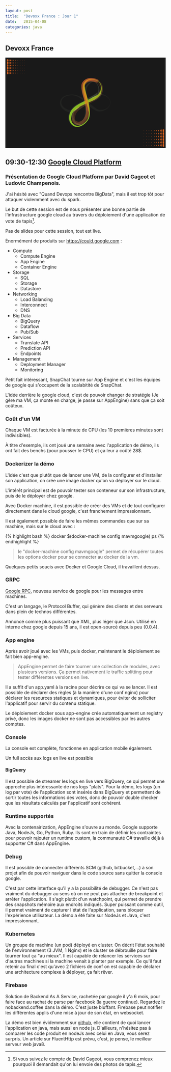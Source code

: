 ```yaml
---
layout: post
title:  "Devoxx France : Jour 1"
date:   2015-04-08
categories: java
---
```


## Devoxx France

![Devoxx][devoxxFrance]

## 09:30-12:30 [Google Cloud Platform][hands_on_GCP]

### Présentation de Google Cloud Platform par David Gageot et Ludovic Champenois.

J'ai hésité avec "Quand Devops rencontre BigData", mais il est trop tôt pour attaquer violemment avec du spark. 

Le but de cette session est de nous présenter une bonne partie de l'infrastructure google cloud au travers du déploiement d'une application de vote de tapis[^1].

Pas de slides pour cette session, tout est live.

Énormément de produits sur https://could.google.com :
* Compute
  * Compute Engine
  * App Engine
  * Container Engine
* Storage
  * SQL
  * Storage
  * Datastore
* Networking
  * Load Balancing
  * Interconnect
  * DNS
* Big Data
  * BigQuery
  * Dataflow
  * Pub/Sub
* Services
  * Translate API
  * Prediction API
  * Endpoints
* Management
  * Deployment Manager
  * Monitoring

Petit fait intéressant, SnapChat tourne sur App Engine et c'est les équipes de google qui s'occupent de la scalabitité de SnapChat.

L'idée derrière le google cloud, c'est de pouvoir changer de stratégie (Je gère ma VM, ça monte en charge, je passe sur AppEngine) sans que ça soit coûteux.

### Coût d'un VM

Chaque VM est facturée à la minute de CPU (les 10 premières minutes sont indivisibles).

À titre d'exemple, ils ont joué une semaine avec l'application de démo, ils ont fait des benchs (pour pousser le CPU) et ça leur a coûté 28$.

### Dockerizer la démo

L'idée c'est que plutôt que de lancer une VM, de la configurer et d'installer son application, on crée une image docker qu'on va déployer sur le cloud.

L'intérêt principal est de pouvoir tester son conteneur sur son infrastructure, puis de le déployer chez google.

Avec Docker machine, il est possible de créer des VMs et de tout configurer directement dans le cloud google, c'est franchement impressionnant.

Il est également possible de faire les mêmes commandes que sur sa machine, mais sur le cloud avec :

{% highlight bash %}
docker $(docker-machine config mavmgoogle) ps
{% endhighlight %}
> le "docker-machine config mavmgoogle" permet de récupérer toutes les options docker pour se connecter au docker de la vm.

Quelques petits soucis avec Docker et Google Cloud, il travaillent dessus.

### GRPC

[Google RPC][grpc_io], nouveau service de google pour les messages entre machines.

C'est un langage, le Protocol Buffer, qui génère des clients et des serveurs dans plein de technos différentes.

Annoncé comme plus puissant que XML, plus léger que Json. Utilisé en interne chez google depuis 15 ans, il est open-sourcé depuis peu (0.0.4).

### App engine

Après avoir joué avec les VMs, puis docker, maintenant le déploiement se fait bien app-engine.

> AppEngine permet de faire tourner une collection de modules, avec plusieurs versions. Ça permet nativement le traffic splitting pour tester différentes versions en live.

Il a suffit d'un app.yaml à la racine pour décrire ce qui va se lancer. Il est possible de déclarer des règles (à la manière d'une conf nginx) pour déclarer les resources statiques et dynamiques, pour éviter de solliciter l'applicatif pour servir du contenu statique.

Le déploiement docker sous app-engine crée automatiquement un registry privé, donc les images docker ne sont pas accessibles par les autres comptes.

### Console

La console est complète, fonctionne en application mobile également.

Un full accès aux logs en live est possible

#### BigQuery

Il est possible de streamer les logs en live vers BigQuery, ce qui permet une approche plus intéressante de nos logs "plats".
Pour la démo, les logs (un log par vote) de l'application sont insérés dans BigQuery et permettent de sortir toutes les informations des votes, donc de pouvoir double checker que les résultats calculés par l'applicatif sont cohérent.

### Runtime supportés

Avec la contenairization, AppEngine s'ouvre au monde. Google supporte Java, NodeJs, Go, Python, Ruby. Ils sont en train de définir les contraintes pour pouvoir rajouter un runtime custom, la communauté C# travaille déjà à supporter C# dans AppEngine.


### Debug

Il est possible de connecter différents SCM (github, bitbucket,...) à son projet afin de pouvoir naviguer dans le code source sans quitter la console google.

C'est par cette interface qu'il y a la possibilité de debugger. Ce n'est pas vraiment du debugger au sens où on ne peut pas attacher de breakpoint et arrêter l'application. Il s'agit plutôt d'un watchpoint, qui permet de prendre des snapshots mémoire aux endroits indiqués. Super puissant comme outil, il permet vraiment de capturer l'état de l'application, sans bloquer l'expérience utilisateur. La démo a été faite sur NodeJs et Java, c'est impressionnant.

### Kubernetes

Un groupe de machine (un pod) déployé en cluster. On décrit l'état souhaité de l'environnement (3 JVM, 1 Nginx) et le cluster se débrouille pour faire tourner tout ça "au mieux". Il est capable de relancer les services sur d'autres machines si la machine venait à planter par exemple. Ce qu'il faut retenir au final c'est qu'avec 2 fichiers de conf on est capable de déclarer une architecture complexe à déployer, ça fait rêver.

### Firebase

Solution de Backend As A Service, rachetée par google il y'a 6 mois, pour faire face au rachat de parse par facebook (la guerre continue).
Regardez le nobackend.coffee dans la démo. C'est juste bluffant. Firebase peut notifier les différentes applis d'une mise à jour de son état, en websocket.



La démo est bien évidemment sur [github][fluenthttp_demo], elle contient de quoi lancer l'application en java, mais aussi en node js. D'ailleurs, n'hésitez pas à comparer les code produit en nodeJs avec celui en Java, vous serez surpris. Un article sur FluentHttp est prévu, c'est, je pense, le meilleur serveur web java8.



[devoxxFrance]: /images/posts/devoxx/devoxx_france.png
[hands_on_GCP]: http://cfp.devoxx.fr/2015/talk/GOB-3561/La_Google_Cloud_Plaform_-_Au_dela_des_simples_demos
[fluenthttp_demo]: https://github.com/CodeStory/devoxxcarpet
[grpc_io]: http://www.grpc.io
[^1]: Si vous suivez le compte de David Gageot, vous comprenez mieux pourquoi il demandait qu'on lui envoie des photos de tapis.
